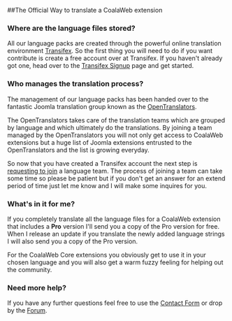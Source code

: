 
##The Official Way to translate a CoalaWeb extension

### Where are the language files stored?

All our language packs are created through the powerful online translation environment [Transifex](https://www.transifex.com). So the first thing you will need to do if you want contribute is create a free account over at Transifex. If you haven't already got one, head over to the [Transifex Signup](https://www.transifex.com/signup) page and get started.

### Who manages the translation process?

The management of our language packs has been handed over to the fantastic Joomla translation group known as the [OpenTranslators](http://opentranslators.org/).

The OpenTranslators takes care of the translation teams which are grouped by language and which ultimately do the translations. By joining a team managed by the OpenTranslators you will not only get access to CoalaWeb extensions but a huge list of Joomla extensions entrusted to the OpenTranslators and the list is growing everyday.

So now that you have created a Transifex account the next step is [requesting to join](https://opentranslators.transifex.com/organization/opentranslators/dashboard/coalaweb-contact) a language team. The process of joining a team can take some time so please be patient but if you don't get an answer for an extend period of time just let me know and I will make some inquires for you.

### What's in it for me?

If you completely translate all the language files for a CoalaWeb extension that includes a **Pro** version I'll send you a copy of the Pro version for free. When I release an update if you translate the newly added language strings I will also send you a copy of the Pro version.

For the CoalaWeb Core extensions you obviously get to use it in your chosen language and you will also get a warm fuzzy feeling for helping out the community.

### Need more help?

If you have any further questions feel free to use the [Contact Form](https://coalaweb.com/support/get-in-touch/contact-us) or drop by the [Forum](https://coalaweb.com/forum).